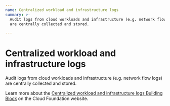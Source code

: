 ```yaml
---
name: Centralized workload and infrastructure logs
summary: >-
  Audit logs from cloud workloads and infrastructure (e.g. network flow logs)
  are centrally collected and stored. 

---
```


# Centralized workload and infrastructure logs

Audit logs from cloud workloads and infrastructure (e.g. network flow logs) are centrally collected and stored. 

Learn more about the [Centralized workload and infrastructure logs Building Block](https://cloudfoundation.org/maturity-model/security-and-compliance/centralized-workload-and-infrastructure-logs.html) on the Cloud Foundation website.
